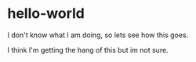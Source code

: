 # hello-world
I don't know what I am doing, so lets see how this goes.

I think I'm getting the hang of this but im not sure.
